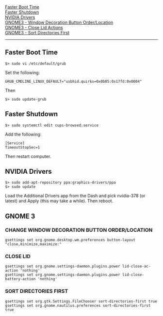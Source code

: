 [Faster Boot Time](#fasterboot)<br/>
[Faster Shutdown](#fastershutdown)<br/>
[NVIDIA Drivers](#nvidia)<br/>
[GNOME3 - Window Decoration Button Order/Location](#windowdecoration)<br/>
[GNOME3 - Close Lid Actions](#closelid)<br/>
[GNOME3 - Sort Directories First](#sortdirs)<br/>
<hr>

<a name="fasterboot"></a>
## Faster Boot Time
```
$> sudo vi /etc/default/grub
```
Set the following:
```
GRUB_CMDLINE_LINUX_DEFAULT="usbhid.quirks=0x0b05:0x17fd:0x0004"
```

Then
```
$> sudo update-grub
```

<a name="fastershutdown"></a>
## Faster Shutdown
```
$> sudo systemctl edit cups-browsed.service
```
Add the following:
```
[Service]
TimeoutStopSec=1
```
Then restart computer.

<a name="nvidia"></a>
## NVIDIA Drivers
```
$> sudo add-apt-repository ppa:graphics-drivers/ppa
$> sudo update
```
Load the Additional Drivers app from the Dash and pick nvidia-378 (or latest) and Apply (this may take a while).  Then reboot.

## GNOME 3
<a name="windowdecoration"></a>
### CHANGE WINDOW DECORATION BUTTON ORDER/LOCATION
```
gsettings set org.gnome.desktop.wm.preferences button-layout "close,minimize,maximize:"
```
<a name="closelid"></a>
### CLOSE LID
```
gsettings set org.gnome.settings-daemon.plugins.power lid-close-ac-action 'nothing'
gsettings set org.gnome.settings-daemon.plugins.power lid-close-battery-action 'nothing'
```

<a name="sortdirs"></a>
### SORT DIRECTORIES FIRST
```
gsettings set org.gtk.Settings.FileChooser sort-directories-first true
gsettings set org.gnome.nautilus.preferences sort-directories-first true
```

